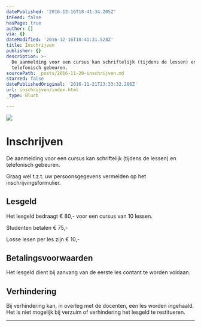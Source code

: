 ```yaml
---
datePublished: '2016-12-16T18:41:34.205Z'
inFeed: false
hasPage: true
author: []
via: {}
dateModified: '2016-12-16T18:41:31.528Z'
title: Inschrijven
publisher: {}
description: >-
  De aanmelding voor een cursus kan schriftelijk (tijdens de lessen) en
  telefonisch gebeuren.
sourcePath: _posts/2016-11-20-inschrijven.md
starred: false
datePublishedOriginal: '2016-11-21T23:33:32.206Z'
url: inschrijven/index.html
_type: Blurb

---
```

![](https://the-grid-user-content.s3-us-west-2.amazonaws.com/15206fcc-95b5-4ed9-b89c-c17d40264424.jpg)

# Inschrijven

De aanmelding voor een cursus kan schriftelijk (tijdens de lessen) en telefonisch gebeuren.

Graag wel t.z.t. uw persoonsgegevens vermelden op het inschrijvingsformulier.

## Lesgeld

Het lesgeld bedraagt € 80,- voor een cursus van 10 lessen.

Studenten betalen € 75,-

Losse lesen per les zijn € 10,-

## Betalingsvoorwaarden

Het lesgeld dient bij aanvang van de eerste les contant te worden voldaan.

## Verhindering

Bij verhindering kan, in overleg met de docenten, een les worden ingehaald. Het is niet mogelijk bij verzuim of verhindering het lesgeld te restitueren.

---